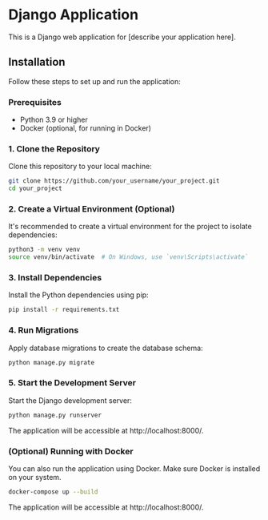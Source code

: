 # Django Application

This is a Django web application for [describe your application here].

## Installation

Follow these steps to set up and run the application:

### Prerequisites

- Python 3.9 or higher
- Docker (optional, for running in Docker)

### 1. Clone the Repository

Clone this repository to your local machine:

```bash
git clone https://github.com/your_username/your_project.git
cd your_project
```

### 2. Create a Virtual Environment (Optional)

It's recommended to create a virtual environment for the project to isolate dependencies:

```bash
python3 -m venv venv
source venv/bin/activate  # On Windows, use `venv\Scripts\activate`
```

### 3. Install Dependencies

Install the Python dependencies using pip:

```bash
pip install -r requirements.txt
```

### 4. Run Migrations

Apply database migrations to create the database schema:

```bash
python manage.py migrate
```

### 5. Start the Development Server

Start the Django development server:

```bash
python manage.py runserver
```

The application will be accessible at http://localhost:8000/.

### (Optional) Running with Docker

You can also run the application using Docker. Make sure Docker is installed on your system.

```bash
docker-compose up --build
```

The application will be accessible at http://localhost:8000/.

